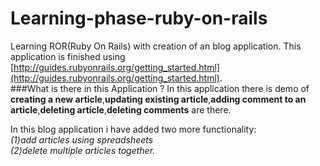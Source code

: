 # Learning-phase-ruby-on-rails
Learning ROR(Ruby On Rails) with creation of an blog application.
This application is finished using [http://guides.rubyonrails.org/getting_started.html](http://guides.rubyonrails.org/getting_started.html).
</br>
###What is there in this Application ?
In this application there is demo of **creating a new article**,**updating existing article**,**adding comment to an article**,**deleting article**,**deleting comments** are there.


In this blog application i have added two more functionality:</br> _(1)add articles using spreadsheets_</br>_(2)delete multiple articles together._



